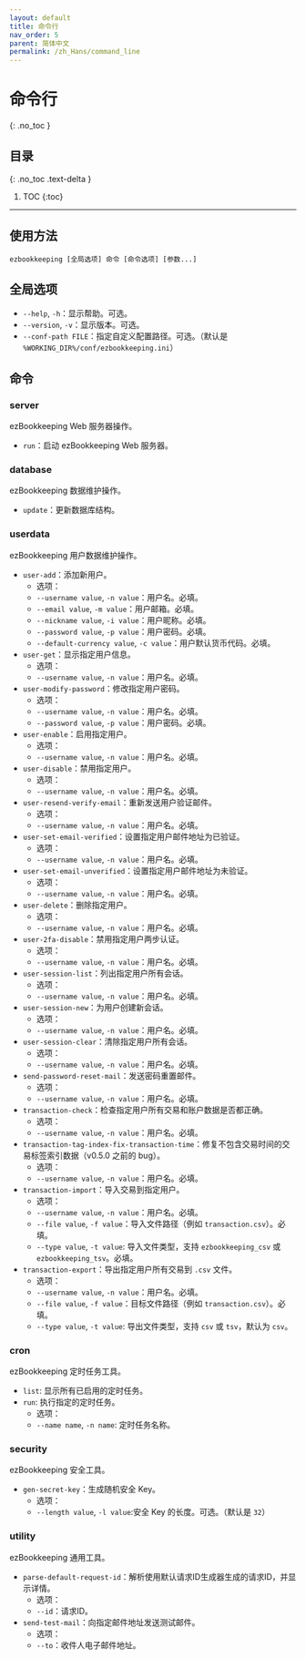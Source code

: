 ```yaml
---
layout: default
title: 命令行
nav_order: 5
parent: 简体中文
permalink: /zh_Hans/command_line
---
```


# 命令行
{: .no_toc }

## 目录
{: .no_toc .text-delta }

1. TOC
{:toc}

---

## 使用方法

    ezbookkeeping [全局选项] 命令 [命令选项] [参数...]

## 全局选项

* `--help`, `-h`：显示帮助。可选。
* `--version`, `-v`：显示版本。可选。
* `--conf-path FILE`：指定自定义配置路径。可选。（默认是 `%WORKING_DIR%/conf/ezbookkeeping.ini`）

## 命令

### server

ezBookkeeping Web 服务器操作。

* `run`：启动 ezBookkeeping Web 服务器。

### database

ezBookkeeping 数据维护操作。

* `update`：更新数据库结构。

### userdata

ezBookkeeping 用户数据维护操作。

* `user-add`：添加新用户。
    * 选项：
    * `--username value`, `-n value`：用户名。必填。
    * `--email value`, `-m value`：用户邮箱。必填。
    * `--nickname value`, `-i value`：用户昵称。必填。
    * `--password value`, `-p value`：用户密码。必填。
    * `--default-currency value`, `-c value`：用户默认货币代码。必填。
* `user-get`：显示指定用户信息。
    * 选项：
    * `--username value`, `-n value`：用户名。必填。
* `user-modify-password`：修改指定用户密码。
    * 选项：
    * `--username value`, `-n value`：用户名。必填。
    * `--password value`, `-p value`：用户密码。必填。
* `user-enable`：启用指定用户。
    * 选项：
    * `--username value`, `-n value`：用户名。必填。
* `user-disable`：禁用指定用户。
    * 选项：
    * `--username value`, `-n value`：用户名。必填。
* `user-resend-verify-email`：重新发送用户验证邮件。
    * 选项：
    * `--username value`, `-n value`：用户名。必填。
* `user-set-email-verified`：设置指定用户邮件地址为已验证。
    * 选项：
    * `--username value`, `-n value`：用户名。必填。
* `user-set-email-unverified`：设置指定用户邮件地址为未验证。
    * 选项：
    * `--username value`, `-n value`：用户名。必填。
* `user-delete`：删除指定用户。
    * 选项：
    * `--username value`, `-n value`：用户名。必填。
* `user-2fa-disable`：禁用指定用户两步认证。
    * 选项：
    * `--username value`, `-n value`：用户名。必填。
* `user-session-list`：列出指定用户所有会话。
    * 选项：
    * `--username value`, `-n value`：用户名。必填。
* `user-session-new`：为用户创建新会话。
    * 选项：
    * `--username value`, `-n value`：用户名。必填。
* `user-session-clear`：清除指定用户所有会话。
    * 选项：
    * `--username value`, `-n value`：用户名。必填。
* `send-password-reset-mail`：发送密码重置邮件。
    * 选项：
    * `--username value`, `-n value`：用户名。必填。
* `transaction-check`：检查指定用户所有交易和账户数据是否都正确。
    * 选项：
    * `--username value`, `-n value`：用户名。必填。
* `transaction-tag-index-fix-transaction-time`：修复不包含交易时间的交易标签索引数据（v0.5.0 之前的 bug）。
    * 选项：
    * `--username value`, `-n value`：用户名。必填。
* `transaction-import`：导入交易到指定用户。
    * 选项：
    * `--username value`, `-n value`：用户名。必填。
    * `--file value`, `-f value`：导入文件路径（例如 `transaction.csv`）。必填。
    * `--type value`, `-t value`: 导入文件类型，支持 `ezbookkeeping_csv` 或 `ezbookkeeping_tsv`。必填。
* `transaction-export`：导出指定用户所有交易到 `.csv` 文件。
    * 选项：
    * `--username value`, `-n value`：用户名。必填。
    * `--file value`, `-f value`：目标文件路径（例如 `transaction.csv`）。必填。
    * `--type value`, `-t value`: 导出文件类型，支持 `csv` 或 `tsv`，默认为 `csv`。

### cron

ezBookkeeping 定时任务工具。

* `list`: 显示所有已启用的定时任务。
* `run`: 执行指定的定时任务。
    * 选项：
    * `--name name`, `-n name`: 定时任务名称。

### security

ezBookkeeping 安全工具。

* `gen-secret-key`：生成随机安全 Key。
    * 选项：
    * `--length value`, `-l value`:安全 Key 的长度。可选。（默认是 `32`）

### utility

ezBookkeeping 通用工具。

* `parse-default-request-id`：解析使用默认请求ID生成器生成的请求ID，并显示详情。
    * 选项：
    * `--id`：请求ID。
* `send-test-mail`：向指定邮件地址发送测试邮件。
    * 选项：
    * `--to`：收件人电子邮件地址。
